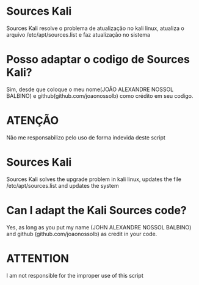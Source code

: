 # Sources Kali

Sources Kali resolve o problema de atualização no kali linux, atualiza o arquivo /etc/apt/sources.list e faz atualização no sistema

# Posso adaptar o codigo de Sources Kali?

Sim, desde que coloque o meu nome(JOÃO ALEXANDRE NOSSOL BALBINO) e github(github.com/joaonossolb) como crédito em seu codigo.

# ATENÇÃO

Não me responsabilizo pelo uso de forma indevida deste script


# Sources Kali

Sources Kali solves the upgrade problem in kali linux, updates the file /etc/apt/sources.list and updates the system

# Can I adapt the Kali Sources code?

Yes, as long as you put my name (JOHN ALEXANDRE NOSSOL BALBINO) and github (github.com/joaonossolb) as credit in your code.

# ATTENTION

I am not responsible for the improper use of this script
